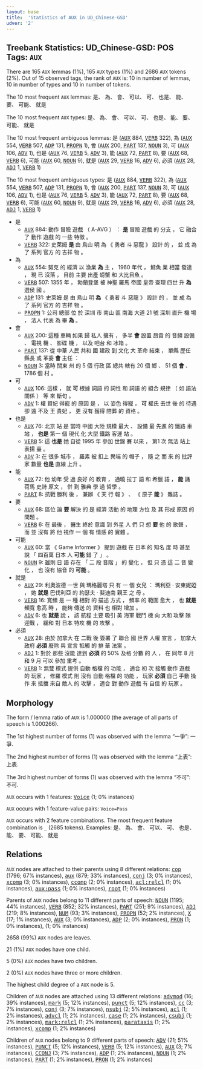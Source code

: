 ```yaml
---
layout: base
title:  'Statistics of AUX in UD_Chinese-GSD'
udver: '2'
---
```


## Treebank Statistics: UD_Chinese-GSD: POS Tags: `AUX`

There are 165 `AUX` lemmas (1%), 165 `AUX` types (1%) and 2686 `AUX` tokens (2%).
Out of 15 observed tags, the rank of `AUX` is: 10 in number of lemmas, 10 in number of types and 10 in number of tokens.

The 10 most frequent `AUX` lemmas: 是、 為、 會、 可以、 可、 也是、 能、 要、 可能、 就是

The 10 most frequent `AUX` types:  是、 為、 會、 可以、 可、 也是、 能、 要、 可能、 就是

The 10 most frequent ambiguous lemmas: 是 (<tt><a href="zh_gsd-pos-AUX.html">AUX</a></tt> 884, <tt><a href="zh_gsd-pos-VERB.html">VERB</a></tt> 322), 為 (<tt><a href="zh_gsd-pos-AUX.html">AUX</a></tt> 554, <tt><a href="zh_gsd-pos-VERB.html">VERB</a></tt> 507, <tt><a href="zh_gsd-pos-ADP.html">ADP</a></tt> 131, <tt><a href="zh_gsd-pos-PROPN.html">PROPN</a></tt> 1), 會 (<tt><a href="zh_gsd-pos-AUX.html">AUX</a></tt> 200, <tt><a href="zh_gsd-pos-PART.html">PART</a></tt> 137, <tt><a href="zh_gsd-pos-NOUN.html">NOUN</a></tt> 3), 可 (<tt><a href="zh_gsd-pos-AUX.html">AUX</a></tt> 106, <tt><a href="zh_gsd-pos-ADV.html">ADV</a></tt> 1), 也是 (<tt><a href="zh_gsd-pos-AUX.html">AUX</a></tt> 76, <tt><a href="zh_gsd-pos-VERB.html">VERB</a></tt> 5, <tt><a href="zh_gsd-pos-ADV.html">ADV</a></tt> 3), 能 (<tt><a href="zh_gsd-pos-AUX.html">AUX</a></tt> 72, <tt><a href="zh_gsd-pos-PART.html">PART</a></tt> 8), 要 (<tt><a href="zh_gsd-pos-AUX.html">AUX</a></tt> 68, <tt><a href="zh_gsd-pos-VERB.html">VERB</a></tt> 6), 可能 (<tt><a href="zh_gsd-pos-AUX.html">AUX</a></tt> 60, <tt><a href="zh_gsd-pos-NOUN.html">NOUN</a></tt> 9), 就是 (<tt><a href="zh_gsd-pos-AUX.html">AUX</a></tt> 29, <tt><a href="zh_gsd-pos-VERB.html">VERB</a></tt> 16, <tt><a href="zh_gsd-pos-ADV.html">ADV</a></tt> 6), 必須 (<tt><a href="zh_gsd-pos-AUX.html">AUX</a></tt> 28, <tt><a href="zh_gsd-pos-ADJ.html">ADJ</a></tt> 1, <tt><a href="zh_gsd-pos-VERB.html">VERB</a></tt> 1)

The 10 most frequent ambiguous types:  是 (<tt><a href="zh_gsd-pos-AUX.html">AUX</a></tt> 884, <tt><a href="zh_gsd-pos-VERB.html">VERB</a></tt> 322), 為 (<tt><a href="zh_gsd-pos-AUX.html">AUX</a></tt> 554, <tt><a href="zh_gsd-pos-VERB.html">VERB</a></tt> 507, <tt><a href="zh_gsd-pos-ADP.html">ADP</a></tt> 131, <tt><a href="zh_gsd-pos-PROPN.html">PROPN</a></tt> 1), 會 (<tt><a href="zh_gsd-pos-AUX.html">AUX</a></tt> 200, <tt><a href="zh_gsd-pos-PART.html">PART</a></tt> 137, <tt><a href="zh_gsd-pos-NOUN.html">NOUN</a></tt> 3), 可 (<tt><a href="zh_gsd-pos-AUX.html">AUX</a></tt> 106, <tt><a href="zh_gsd-pos-ADV.html">ADV</a></tt> 1), 也是 (<tt><a href="zh_gsd-pos-AUX.html">AUX</a></tt> 76, <tt><a href="zh_gsd-pos-VERB.html">VERB</a></tt> 5, <tt><a href="zh_gsd-pos-ADV.html">ADV</a></tt> 3), 能 (<tt><a href="zh_gsd-pos-AUX.html">AUX</a></tt> 72, <tt><a href="zh_gsd-pos-PART.html">PART</a></tt> 8), 要 (<tt><a href="zh_gsd-pos-AUX.html">AUX</a></tt> 68, <tt><a href="zh_gsd-pos-VERB.html">VERB</a></tt> 6), 可能 (<tt><a href="zh_gsd-pos-AUX.html">AUX</a></tt> 60, <tt><a href="zh_gsd-pos-NOUN.html">NOUN</a></tt> 9), 就是 (<tt><a href="zh_gsd-pos-AUX.html">AUX</a></tt> 29, <tt><a href="zh_gsd-pos-VERB.html">VERB</a></tt> 16, <tt><a href="zh_gsd-pos-ADV.html">ADV</a></tt> 6), 必須 (<tt><a href="zh_gsd-pos-AUX.html">AUX</a></tt> 28, <tt><a href="zh_gsd-pos-ADJ.html">ADJ</a></tt> 1, <tt><a href="zh_gsd-pos-VERB.html">VERB</a></tt> 1)


* 是
  * <tt><a href="zh_gsd-pos-AUX.html">AUX</a></tt> 884: 動作 冒險 遊戲 （ A-AVG ） ： <b>是</b> 冒險 遊戲 的 分支 ， 它 融合 了 動作 遊戲 的 一些 特徵 。
  * <tt><a href="zh_gsd-pos-VERB.html">VERB</a></tt> 322: 史萊姆 <b>是</b> 由 鳥山 明 為 《 勇者 斗 惡龍 》 設計 的 ， 並 成 為 了 系列 官方 的 吉祥 物 。
* 為
  * <tt><a href="zh_gsd-pos-AUX.html">AUX</a></tt> 554: 努克 的 經濟 以 漁業 <b>為</b> 主 ， 1960 年代 ， 鱈魚 業 相當 發達 ， 現 已 沒落 ， 目前 主要 出產 螃蟹 和 大比目魚 。
  * <tt><a href="zh_gsd-pos-VERB.html">VERB</a></tt> 507: 1355 年 ， 勃蘭登堡 被 神聖 羅馬 帝國 皇帝 查理 四世 升 <b>為</b> 選侯 國 。
  * <tt><a href="zh_gsd-pos-ADP.html">ADP</a></tt> 131: 史萊姆 是 由 鳥山 明 <b>為</b> 《 勇者 斗 惡龍 》 設計 的 ， 並 成 為 了 系列 官方 的 吉祥 物 。
  * <tt><a href="zh_gsd-pos-PROPN.html">PROPN</a></tt> 1: 公司 總部 位 於 深圳 市 南山 區 南海 大道 21 號 深圳 直升 機 場 ， 法人 代表 為 畢 <b>為</b> 。
* 會
  * <tt><a href="zh_gsd-pos-AUX.html">AUX</a></tt> 200: 這種 車輛 如果 歸 私人 擁有 ， 多半 <b>會</b> 設置 昂貴 的 音頻 設備 、 電視 機 、 影碟 機 ， 以及 吧台 和 冰箱 。
  * <tt><a href="zh_gsd-pos-PART.html">PART</a></tt> 137: 從 中華 人民 共和 國 建政 到 文化 大 革命 結束 ， 單縣 歷任 縣長 或 革委 <b>會</b> 主任 ：
  * <tt><a href="zh_gsd-pos-NOUN.html">NOUN</a></tt> 3: 當時 關東 州 的 5 個 行政 區 總共 轄有 20 個 鄉 、 51 個 <b>會</b> 、 1786 個 村 。
* 可
  * <tt><a href="zh_gsd-pos-AUX.html">AUX</a></tt> 106: 這樣 ， 就 <b>可</b> 根據 詞語 的 詞性 和 詞語 的 組合 規律 （ 如 語法 關係 ） 等 來 斷句 。
  * <tt><a href="zh_gsd-pos-ADV.html">ADV</a></tt> 1: 權 賢妃 得寵 的 原因 是 ， 以 姿色 得寵 ， <b>可</b> 權氏 去世 後 的 待遇 卻 遠 不及 王 貴妃 ， 更 沒有 獲得 陪葬 的 資格 。
* 也是
  * <tt><a href="zh_gsd-pos-AUX.html">AUX</a></tt> 76: 北京 站 是 當時 中國 大陸 規模 最大 、 設備 最 先進 的 鐵路 車站 ， <b>也是</b> 第一 個 現代 化 大型 鐵路 客運 站 。
  * <tt><a href="zh_gsd-pos-VERB.html">VERB</a></tt> 5: 這 <b>也是</b> 她 自從 1995 年 參加 世錦 賽 以來 ， 第1 次 無法 站上 表揚 臺 。
  * <tt><a href="zh_gsd-pos-ADV.html">ADV</a></tt> 3: 在 很多 城市 ， 羅素 被 扣上 異端 的 帽子 ， 隨 之 而 來 的 批評 家 數量 <b>也是</b> 直線 上升 。
* 能
  * <tt><a href="zh_gsd-pos-AUX.html">AUX</a></tt> 72: 他 幼年 受 過 良好 的 教育 ， 通曉 拉丁 語 和 希臘 語 ， <b>能</b> 誦 荷馬 史詩 原文 ， 併 到 雅典 學 過 哲學 。
  * <tt><a href="zh_gsd-pos-PART.html">PART</a></tt> 8: 抗戰 勝利 後 ， 兼辦 《 天 行 報 》 、 《 原子 <b>能</b> 》 雜誌 。
* 要
  * <tt><a href="zh_gsd-pos-AUX.html">AUX</a></tt> 68: 區位 論 <b>要</b> 解決 的 是 經濟 活動 的 地理 方位 及 其 形成 原因 的 問題 。
  * <tt><a href="zh_gsd-pos-VERB.html">VERB</a></tt> 6: 在 最後 ， 醫生 終於 意識 到 外星 人 們 只 想 <b>要</b> 他 的 歌聲 ， 而 並 沒有 將 他 視作 一 個 有 情感 的 實體 。
* 可能
  * <tt><a href="zh_gsd-pos-AUX.html">AUX</a></tt> 60: 當 《 Game Informer 》 提到 遊戲 在 日本 的 知名 度 時 甚至 說 「 四百萬 日本 人 <b>可能</b> 錯 了 」 。
  * <tt><a href="zh_gsd-pos-NOUN.html">NOUN</a></tt> 9: 雖則 日 語 存在 「 二 段 音階 」 的 變化 ， 但 只 憑 這 二 音 變化 ， 也 沒有 協音 的 <b>可能</b> 。
* 就是
  * <tt><a href="zh_gsd-pos-AUX.html">AUX</a></tt> 29: 利奧波德 一世 與 瑪格麗塔 只 有 一 個 女兒 ： 瑪利亞 · 安東妮婭 ， 她 <b>就是</b> 巴伐利亞 的 約瑟夫 · 斐迪南 親王 之 母 。
  * <tt><a href="zh_gsd-pos-VERB.html">VERB</a></tt> 16: 寬頻 是 一 種 相對 的 描述 方式 ， 頻率 的 範圍 愈大 ， 也 <b>就是</b> 頻寬 愈高 時 ， 能夠 傳送 的 資料 也 相對 增加 。
  * <tt><a href="zh_gsd-pos-ADV.html">ADV</a></tt> 6: 也 <b>就是</b> 說 ， 該 航程 主要 吸引 美 海軍 戰鬥 機 向 大和 攻擊 隊 迎戰 ， 緩和 對 日本 特攻 機 的 攻擊 。
* 必須
  * <tt><a href="zh_gsd-pos-AUX.html">AUX</a></tt> 28: 由於 加拿大 在 二戰 後 簽署 了 聯合 國 世界 人權 宣言 ， 加拿大 政府 <b>必須</b> 廢除 與 宣言 牴觸 的 排 華 法案 。
  * <tt><a href="zh_gsd-pos-ADJ.html">ADJ</a></tt> 1: 對於 那些 沒能 達到 <b>必須</b> 的 50% 及格 分數 的 人 ， 在 同年 8 月 和 9 月 可以 參加 重考 。
  * <tt><a href="zh_gsd-pos-VERB.html">VERB</a></tt> 1: 無雙 模式 提供 自動 格檔 的 功能 ， 適合 初 次 接觸 動作 遊戲 的 玩家 ， 修羅 模式 則 沒有 自動 格檔 的 功能 ， 玩家 <b>必須</b> 自己 手動 操作 來 抵擋 來自 敵人 的 攻擊 ， 適合 對 動作 遊戲 有 自信 的 玩家 。

## Morphology

The form / lemma ratio of `AUX` is 1.000000 (the average of all parts of speech is 1.000266).

The 1st highest number of forms (1) was observed with the lemma “一爭”: 一爭.

The 2nd highest number of forms (1) was observed with the lemma “上表”: 上表.

The 3rd highest number of forms (1) was observed with the lemma “不可”: 不可.

`AUX` occurs with 1 features: <tt><a href="zh_gsd-feat-Voice.html">Voice</a></tt> (1; 0% instances)

`AUX` occurs with 1 feature-value pairs: `Voice=Pass`

`AUX` occurs with 2 feature combinations.
The most frequent feature combination is `_` (2685 tokens).
Examples: 是、 為、 會、 可以、 可、 也是、 能、 要、 可能、 就是


## Relations

`AUX` nodes are attached to their parents using 8 different relations: <tt><a href="zh_gsd-dep-cop.html">cop</a></tt> (1796; 67% instances), <tt><a href="zh_gsd-dep-aux.html">aux</a></tt> (879; 33% instances), <tt><a href="zh_gsd-dep-conj.html">conj</a></tt> (3; 0% instances), <tt><a href="zh_gsd-dep-xcomp.html">xcomp</a></tt> (3; 0% instances), <tt><a href="zh_gsd-dep-ccomp.html">ccomp</a></tt> (2; 0% instances), <tt><a href="zh_gsd-dep-acl-relcl.html">acl:relcl</a></tt> (1; 0% instances), <tt><a href="zh_gsd-dep-aux-pass.html">aux:pass</a></tt> (1; 0% instances), <tt><a href="zh_gsd-dep-root.html">root</a></tt> (1; 0% instances)

Parents of `AUX` nodes belong to 11 different parts of speech: <tt><a href="zh_gsd-pos-NOUN.html">NOUN</a></tt> (1195; 44% instances), <tt><a href="zh_gsd-pos-VERB.html">VERB</a></tt> (852; 32% instances), <tt><a href="zh_gsd-pos-PART.html">PART</a></tt> (251; 9% instances), <tt><a href="zh_gsd-pos-ADJ.html">ADJ</a></tt> (219; 8% instances), <tt><a href="zh_gsd-pos-NUM.html">NUM</a></tt> (93; 3% instances), <tt><a href="zh_gsd-pos-PROPN.html">PROPN</a></tt> (52; 2% instances), <tt><a href="zh_gsd-pos-X.html">X</a></tt> (17; 1% instances), <tt><a href="zh_gsd-pos-AUX.html">AUX</a></tt> (3; 0% instances), <tt><a href="zh_gsd-pos-ADP.html">ADP</a></tt> (2; 0% instances), <tt><a href="zh_gsd-pos-PRON.html">PRON</a></tt> (1; 0% instances),  (1; 0% instances)

2658 (99%) `AUX` nodes are leaves.

21 (1%) `AUX` nodes have one child.

5 (0%) `AUX` nodes have two children.

2 (0%) `AUX` nodes have three or more children.

The highest child degree of a `AUX` node is 5.

Children of `AUX` nodes are attached using 13 different relations: <tt><a href="zh_gsd-dep-advmod.html">advmod</a></tt> (16; 39% instances), <tt><a href="zh_gsd-dep-mark.html">mark</a></tt> (5; 12% instances), <tt><a href="zh_gsd-dep-punct.html">punct</a></tt> (5; 12% instances), <tt><a href="zh_gsd-dep-cc.html">cc</a></tt> (3; 7% instances), <tt><a href="zh_gsd-dep-conj.html">conj</a></tt> (3; 7% instances), <tt><a href="zh_gsd-dep-nsubj.html">nsubj</a></tt> (2; 5% instances), <tt><a href="zh_gsd-dep-acl.html">acl</a></tt> (1; 2% instances), <tt><a href="zh_gsd-dep-advcl.html">advcl</a></tt> (1; 2% instances), <tt><a href="zh_gsd-dep-case.html">case</a></tt> (1; 2% instances), <tt><a href="zh_gsd-dep-csubj.html">csubj</a></tt> (1; 2% instances), <tt><a href="zh_gsd-dep-mark-relcl.html">mark:relcl</a></tt> (1; 2% instances), <tt><a href="zh_gsd-dep-parataxis.html">parataxis</a></tt> (1; 2% instances), <tt><a href="zh_gsd-dep-xcomp.html">xcomp</a></tt> (1; 2% instances)

Children of `AUX` nodes belong to 9 different parts of speech: <tt><a href="zh_gsd-pos-ADV.html">ADV</a></tt> (21; 51% instances), <tt><a href="zh_gsd-pos-PUNCT.html">PUNCT</a></tt> (5; 12% instances), <tt><a href="zh_gsd-pos-VERB.html">VERB</a></tt> (5; 12% instances), <tt><a href="zh_gsd-pos-AUX.html">AUX</a></tt> (3; 7% instances), <tt><a href="zh_gsd-pos-CCONJ.html">CCONJ</a></tt> (3; 7% instances), <tt><a href="zh_gsd-pos-ADP.html">ADP</a></tt> (1; 2% instances), <tt><a href="zh_gsd-pos-NOUN.html">NOUN</a></tt> (1; 2% instances), <tt><a href="zh_gsd-pos-PART.html">PART</a></tt> (1; 2% instances), <tt><a href="zh_gsd-pos-PRON.html">PRON</a></tt> (1; 2% instances)

